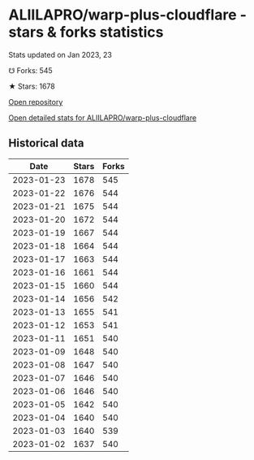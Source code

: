 # ALIILAPRO/warp-plus-cloudflare - stars & forks statistics

Stats updated on Jan 2023, 23

☋ Forks: 545

★ Stars: 1678

[Open repository](https://github.com/ALIILAPRO/warp-plus-cloudflare)

[Open detailed stats for ALIILAPRO/warp-plus-cloudflare](https://reviewgithub.com/rep/ALIILAPRO/warp-plus-cloudflare)

## Historical data
| Date | Stars | Forks |
|------|-------|-------|
| 2023-01-23 | 1678 | 545 | 
| 2023-01-22 | 1676 | 544 | 
| 2023-01-21 | 1675 | 544 | 
| 2023-01-20 | 1672 | 544 | 
| 2023-01-19 | 1667 | 544 | 
| 2023-01-18 | 1664 | 544 | 
| 2023-01-17 | 1663 | 544 | 
| 2023-01-16 | 1661 | 544 | 
| 2023-01-15 | 1660 | 544 | 
| 2023-01-14 | 1656 | 542 | 
| 2023-01-13 | 1655 | 541 | 
| 2023-01-12 | 1653 | 541 | 
| 2023-01-11 | 1651 | 540 | 
| 2023-01-09 | 1648 | 540 | 
| 2023-01-08 | 1647 | 540 | 
| 2023-01-07 | 1646 | 540 | 
| 2023-01-06 | 1646 | 540 | 
| 2023-01-05 | 1642 | 540 | 
| 2023-01-04 | 1640 | 540 | 
| 2023-01-03 | 1640 | 539 | 
| 2023-01-02 | 1637 | 540 | 

